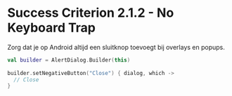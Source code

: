 # Success Criterion 2.1.2 - No Keyboard Trap

Zorg dat je op Android altijd een sluitknop toevoegt bij overlays en popups.

```kotlin
val builder = AlertDialog.Builder(this)
  
builder.setNegativeButton("Close") { dialog, which ->
  // Close
}
```
